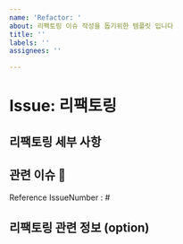```yaml
---
name: 'Refactor: '
about: 리펙토링 이슈 작성을 돕기위한 템플릿 입니다
title: ''
labels: ''
assignees: ''

---
```


# Issue: 리팩토링

## 리팩토링 세부 사항

## 관련 이슈 📎
<!-- 리팩토링 한 기능의 원래 이슈의 넘버를 적어주세요. -->
Reference IssueNumber : #

## 리팩토링 관련 정보 (option)
<!-- 기능 구현에 관한 정보를 얻은 곳의 url을 적어주세요 없다면 비워놓으면 됩니다. -->
